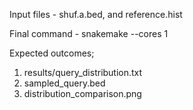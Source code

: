 Input files - shuf.a.bed, and reference.hist

Final command - snakemake --cores 1

Expected outcomes; 
1. results/query_distribution.txt
2. sampled_query.bed
3. distribution_comparison.png

